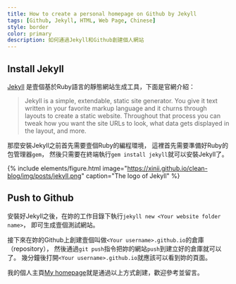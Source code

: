 ```yaml
---
title: How to create a personal homepage on Github by Jekyll
tags: [Github, Jekyll, HTML, Web Page, Chinese]
style: border
color: primary
description: 如何通過Jekyll和Github創建個人網站
---
```


## Install Jekyll

[Jekyll](https://jekyllrb-ja.github.io/)
是壹個基於Ruby語言的靜態網站生成工具，下面是官網介紹：

>Jekyll is a simple, extendable, static site generator. You give it text written in your favorite markup language and it churns through layouts to create a static website. Throughout that process you can tweak how you want the site URLs to look, what data gets displayed in the layout, and more.

那麼安裝Jekyll之前首先需要壹個Ruby的編程環境，
這裡首先需要準備好Ruby的包管理器`gem`，
然後只需要在終端執行`gem install jekyll`就可以安裝Jekyll了。

{% include elements/figure.html image="https://xinii.github.io/clean-blog/img/posts/jekyll.png" caption="The logo of Jekyll" %}

## Push to Github

安裝好Jekyll之後，在妳的工作目錄下執行`jekyll new <Your website folder name>`，
即可生成壹個測試網站。

接下來在妳的Github上創建壹個叫做`<Your username>.github.io`的倉庫（repository），
然後通過`git push`指令把妳的網站`push`到建立好的倉庫就可以了。
幾分鐘後打開`<Your username>.github.io`就應該可以看到妳的頁面。

我的個人主頁[My homepage](https://xinii.github.io)就是通過以上方式創建，歡迎參考並留言。

